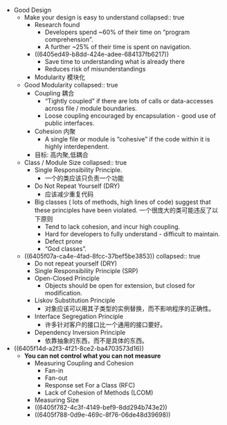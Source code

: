 - Good Design
	- Make your design is easy to understand
	  collapsed:: true
		- Research found
			- Developers spend ~60% of their time on “program comprehension”.
			- A further ~25% of their time is spent on navigation.
		- ((6405ed49-b8dd-424e-adee-684137fb6217))
			- Save time to understanding what is already there
			- Reduces risk of misunderstandings
		- Modularity 模块化
	- Good Modularity
	  collapsed:: true
		- Coupling 耦合
			- “Tightly coupled” if there are lots of calls or data-accesses across file / module boundaries.
			- Loose coupling encouraged by encapsulation - good use of public interfaces.
		- Cohesion 内聚
			- A single file or module is “cohesive” if the code within it is highly interdependent.
		- 目标: 高内聚,低耦合
	- Class / Module Size
	  collapsed:: true
		- Single Responsibility Principle.
			- 一个的类应该只负责一个功能
		- Do Not Repeat Yourself (DRY)
			- 应该减少重复代码
		- Big classes ( lots of methods, high lines of code)  suggest that these principles have been violated.
		  一个很庞大的类可能违反了以下原则
			- Tend to lack cohesion, and incur high coupling.
			- Hard for developers to fully understand - difficult to maintain.
			- Defect prone
			- “God classes”.
	- ((6405f07a-ca4e-4fad-8fcc-37bef5be3853))
	  collapsed:: true
		- Do not repeat yourself (DRY)
		- Single Responsibility Principle (SRP)
		- Open-Closed Principle
			- Objects should be open for extension, but closed for modification.
		- Liskov Substitution Principle
			- 对象应该可以用其子类型的实例替换，而不影响程序的正确性。
		- Interface Segregation Principle
			- 许多针对客户的接口比一个通用的接口要好。
		- Dependency Inversion Principle
			- 依靠抽象的东西，而不是具体的东西。
- ((6405f14d-a2f3-4f21-8ce2-ba4703573d16))
	- **You can not control what you can not measure**
		- Measuring Coupling and Cohesion
			- Fan-in
			- Fan-out
			- Response set For a Class (RFC)
			- Lack of Cohesion of Methods (LCOM)
		- Measuring Size
		- ((6405f782-4c3f-4149-bef9-8dd294b743e2))
		- ((6405f788-0d9e-469c-8f76-06de48d39698))
